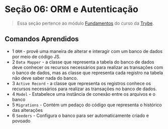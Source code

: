 # Seção 06: ORM e Autenticação

>Essa seção pertence ao módulo [Fundamentos](https://github.com/Ruan-Portella/Trybe_Exercicios/tree/main/back-end) do curso da [Trybe](https://www.betrybe.com/).

## Comandos Aprendidos

- 1 `ORM` - provê uma maneira de alterar e interagir com um banco de dados por meio de código JS.
- 2 `Data Mapper` - a classe que representa a tabela do banco de dados deve conhecer os recursos necessários para realizar as transações com o banco de dados, mas as classe que representa cada registro na tabela não deve saber nada do banco.
- 3 `Active Record` - a classe que representa os registros conhece os recursos necessários para realizar as transações no banco de dados.
- 4 `Model` - Estabelece uma instância de conexão entre os arquivos e o banco
- 5 `Migrations` - Contém um pedaço do código que representa o histórico das alterações
- 6 `Seeders` - Configura o banco para ser automaticamente criado e povoado